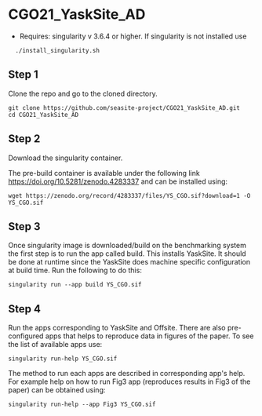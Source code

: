 # CGO21_YaskSite_AD

* Requires: singularity v 3.6.4 or higher. If singularity is not installed use
```
  ./install_singularity.sh
```

## Step 1
Clone the repo and go to the cloned directory.
```
git clone https://github.com/seasite-project/CGO21_YaskSite_AD.git 
cd CGO21_YaskSite_AD
```

## Step 2
Download the singularity container. 

The pre-build container is available under the following link https://doi.org/10.5281/zenodo.4283337
and can be installed using:
```
wget https://zenodo.org/record/4283337/files/YS_CGO.sif?download=1 -O YS_CGO.sif
```

## Step 3
Once singularity image is downloaded/build on the benchmarking system the first step is to run the app called build.
This installs YaskSite. It should be done at runtime since the YaskSite does machine specific configuration
at build time. Run the following to do this:
```
singularity run --app build YS_CGO.sif 
```

## Step 4
Run the apps corresponding to YaskSite and Offsite. There are also pre-configured apps that helps to 
reproduce data in figures of the paper. To see the list of available apps use: 
```
singularity run-help YS_CGO.sif
```
The method to run each apps are described in corresponding app's help. For example help on how to run Fig3 app 
(reproduces results in Fig3 of the paper) can be obtained using:
```
singularity run-help --app Fig3 YS_CGO.sif
```
